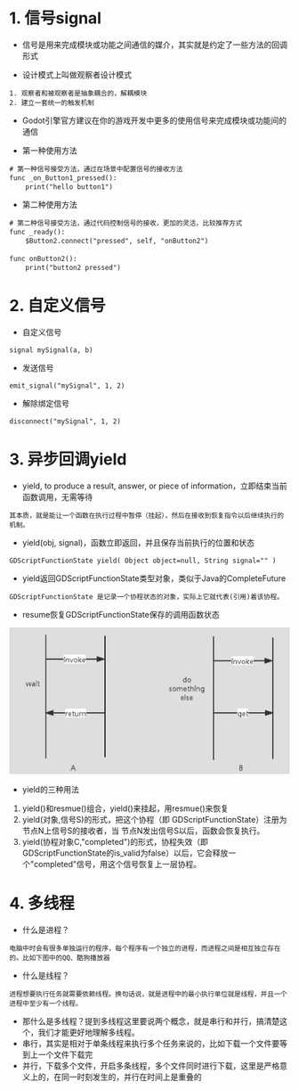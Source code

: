 # 1. 信号signal

- 信号是用来完成模块或功能之间通信的媒介，其实就是约定了一些方法的回调形式

- 设计模式上叫做观察者设计模式

```
1. 观察者和被观察者是抽象耦合的，解耦模块 
2. 建立一套统一的触发机制
```

- Godot引擎官方建议在你的游戏开发中更多的使用信号来完成模块或功能间的通信

- 第一种使用方法

```
# 第一种信号接受方法，通过在场景中配置信号的接收方法
func _on_Button1_pressed():
	print("hello button1")
```

- 第二种使用方法

```
# 第二种信号接受方法，通过代码控制信号的接收，更加的灵活，比较推荐方式
func _ready():
	$Button2.connect("pressed", self, "onButton2")
	
func onButton2():
	print("button2 pressed")
```

# 2. 自定义信号

- 自定义信号

```
signal mySignal(a, b)
```

- 发送信号

```
emit_signal("mySignal", 1, 2)
```

- 解除绑定信号

```
disconnect("mySignal", 1, 2)
```

# 3. 异步回调yield

- yield, to produce a result, answer, or piece of information，立即结束当前函数调用，无需等待

```
其本质，就是能让一个函数在执行过程中暂停（挂起），然后在接收到恢复指令以后继续执行的机制。
```

- yield(obj, signal)，函数立即返回，并且保存当前执行的位置和状态

```
GDScriptFunctionState yield( Object object=null, String signal="" )
```

- yield返回GDScriptFunctionState类型对象，类似于Java的CompleteFuture

```
GDScriptFunctionState 是记录一个协程状态的对象，实际上它就代表(引用)着该协程。
```

- resume恢复GDScriptFunctionState保存的调用函数状态

![Image text](image/yield.JPG)

- yield的三种用法
1. yield()和resmue()组合，yield()来挂起，用resmue()来恢复
2. yield(对象,信号S)的形式，把这个协程（即 GDScriptFunctionState）注册为 节点N上信号S的接收者，当 节点N发出信号S以后，函数会恢复执行。
3. yield(协程对象C,"completed")的形式，协程失效（即GDScriptFunctionState的is_valid为false）以后，它会释放一个"completed"信号，用这个信号恢复上一层协程。


# 4. 多线程

- 什么是进程？
```
电脑中时会有很多单独运行的程序，每个程序有一个独立的进程，而进程之间是相互独立存在的。比如下图中的QQ、酷狗播放器
```

- 什么是线程？
```
进程想要执行任务就需要依赖线程。换句话说，就是进程中的最小执行单位就是线程，并且一个进程中至少有一个线程。
```

- 那什么是多线程？提到多线程这里要说两个概念，就是串行和并行，搞清楚这个，我们才能更好地理解多线程。
- 串行，其实是相对于单条线程来执行多个任务来说的，比如下载一个文件要等到上一个文件下载完
- 并行，下载多个文件，开启多条线程，多个文件同时进行下载，这里是严格意义上的，在同一时刻发生的，并行在时间上是重叠的
